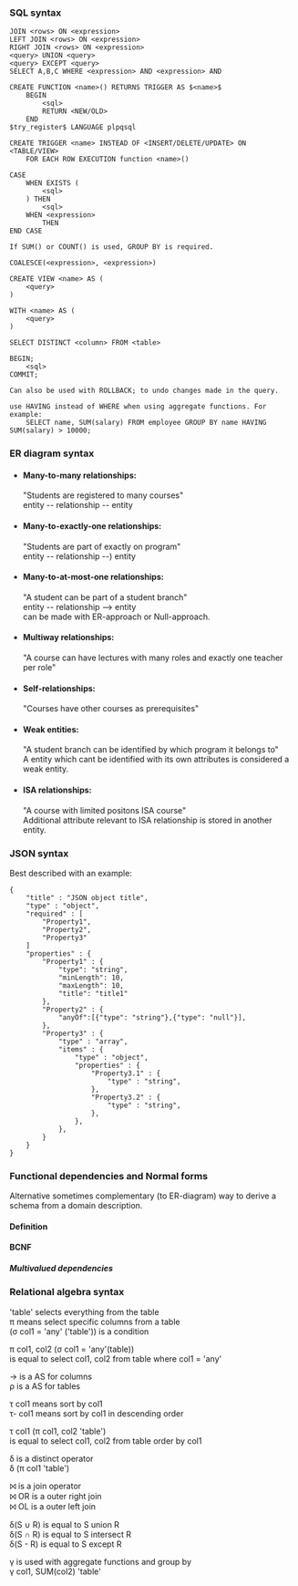 ### SQL syntax
    JOIN <rows> ON <expression>
    LEFT JOIN <rows> ON <expression>
    RIGHT JOIN <rows> ON <expression>
    <query> UNION <query>
    <query> EXCEPT <query>
    SELECT A,B,C WHERE <expression> AND <expression> AND

    CREATE FUNCTION <name>() RETURNS TRIGGER AS $<name>$
        BEGIN
            <sql>
            RETURN <NEW/OLD>
        END
    $try_register$ LANGUAGE plpqsql

    CREATE TRIGGER <name> INSTEAD OF <INSERT/DELETE/UPDATE> ON <TABLE/VIEW>
        FOR EACH ROW EXECUTION function <name>()

    CASE
        WHEN EXISTS (
            <sql>
        ) THEN
            <sql>
        WHEN <expression>
            THEN
    END CASE

    If SUM() or COUNT() is used, GROUP BY is required.

    COALESCE(<expression>, <expression>)

    CREATE VIEW <name> AS (
        <query>
    )
    
    WITH <name> AS (
        <query>
    )

    SELECT DISTINCT <column> FROM <table>

    BEGIN;
        <sql>
    COMMIT;

    Can also be used with ROLLBACK; to undo changes made in the query.

    use HAVING instead of WHERE when using aggregate functions. For example:
        SELECT name, SUM(salary) FROM employee GROUP BY name HAVING SUM(salary) > 10000;

### ER diagram syntax
* #### Many-to-many relationships:
    "Students are registered to many courses" <br>
    entity -- relationship -- entity

* #### Many-to-exactly-one relationships:
    "Students are part of exactly on program" <br>
    entity -- relationship --) entity

* #### Many-to-at-most-one relationships:
    "A student can be part of a student branch" <br>
    entity -- relationship --> entity <br>
    can be made with ER-approach or Null-approach.

* #### Multiway relationships:
    "A course can have lectures with many roles and exactly one teacher per role" <br>

* #### Self-relationships:
    "Courses have other courses as prerequisites"

* #### Weak entities:
    "A student branch can be identified by which program it belongs to" <br>
    A entity which cant be identified with its own attributes is considered a weak entity.

* #### ISA relationships:
    "A course with limited positons ISA course" <br>
    Additional attribute relevant to ISA relationship is stored in another entity.


### JSON syntax
Best described with an example:

    {
        "title" : "JSON object title",
        "type" : "object",
        "required" : [
            "Property1",
            "Property2",
            "Property3"
        ]
        "properties" : {
            "Property1" : {
                "type": "string",
                "minLength": 10,
                "maxLength": 10,
                "title": "title1"
            },
            "Property2" : {
                "anyOf":[{"type": "string"},{"type": "null"}],
            },
            "Property3" : {
                "type" : "array",
                "items" : {
                    "type" : "object",
                    "properties" : {
                        "Property3.1" : {
                            "type" : "string",
                        },
                        "Property3.2" : {
                            "type" : "string",
                        },
                    },
                },
            }
        }
    }  

### Functional dependencies and Normal forms
Alternative sometimes complementary (to ER-diagram) way to derive a schema from a domain description. <br>

#### Definition

#### BCNF

##### Multivalued dependencies

### Relational algebra syntax
'table' selects everything from the table <br>
π means select specific columns from a table <br>
(σ col1 = 'any' ('table')) is a condition <br>

π col1, col2 (σ col1 = 'any'(table)) <br>
is equal to select col1, col2 from table where col1 = 'any' <br>

→ is a AS for columns<br>
ρ is a AS for tables<br>

τ col1 means sort by col1 <br>
τ- col1 means sort by col1 in descending order <br>

τ col1 (π col1, col2 'table') <br>
is equal to select col1, col2 from table order by col1 <br>

δ is a distinct operator <br>
δ (π col1 'table') <br>

⨝ is a join operator <br>
⨝ OR is a outer right join <br>
⨝ OL is a outer left join <br>

δ(S ∪ R) is equal to S union R <br>
δ(S ∩ R) is equal to S intersect R <br>
δ(S - R) is equal to S except R <br>

γ is used with aggregate functions and group by <br>
γ col1, SUM(col2) 'table' <br>